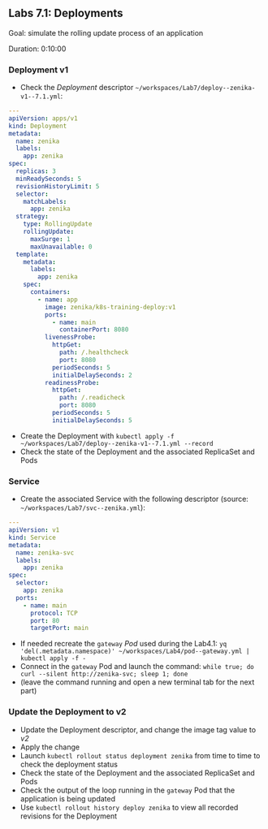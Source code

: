 
## Labs 7.1: Deployments

Goal: simulate the rolling update process of an application

Duration: 0:10:00

### Deployment v1

- Check the _Deployment_ descriptor `~/workspaces/Lab7/deploy--zenika-v1--7.1.yml`:

```yaml
---
apiVersion: apps/v1
kind: Deployment
metadata:
  name: zenika
  labels:
    app: zenika
spec:
  replicas: 3
  minReadySeconds: 5
  revisionHistoryLimit: 5
  selector:
    matchLabels:
      app: zenika
  strategy:
    type: RollingUpdate
    rollingUpdate:
      maxSurge: 1
      maxUnavailable: 0
  template:
    metadata:
      labels:
        app: zenika
    spec:
      containers:
        - name: app
          image: zenika/k8s-training-deploy:v1
          ports:
            - name: main
              containerPort: 8080
          livenessProbe:
            httpGet:
              path: /.healthcheck
              port: 8080
            periodSeconds: 5
            initialDelaySeconds: 2
          readinessProbe:
            httpGet:
              path: /.readicheck
              port: 8080
            periodSeconds: 5
            initialDelaySeconds: 5
```

- Create the Deployment with `kubectl apply -f ~/workspaces/Lab7/deploy--zenika-v1--7.1.yml --record`
- Check the state of the Deployment and the associated ReplicaSet and Pods

### Service

- Create the associated Service with the following descriptor (source: `~/workspaces/Lab7/svc--zenika.yml`):

```yaml
---
apiVersion: v1
kind: Service
metadata:
  name: zenika-svc
  labels:
    app: zenika
spec:
  selector:
    app: zenika
  ports:
    - name: main
      protocol: TCP
      port: 80
      targetPort: main
```

- If needed recreate the `gateway` _Pod_ used during the Lab4.1: `yq 'del(.metadata.namespace)' ~/workspaces/Lab4/pod--gateway.yml | kubectl apply -f -`
- Connect in the `gateway` Pod and launch the command: `while true; do curl --silent http://zenika-svc; sleep 1; done`
- (leave the command running and open a new terminal tab for the next part)

### Update the Deployment to v2

- Update the Deployment descriptor, and change the image tag value to _v2_
- Apply the change
- Launch `kubectl rollout status deployment zenika` from time to time to check the deployment status
- Check the state of the Deployment and the associated ReplicaSet and Pods
- Check the output of the loop running in the `gateway` Pod that the application is being updated
- Use `kubectl rollout history deploy zenika` to view all recorded revisions for the Deployment

<div class="pb"></div>
